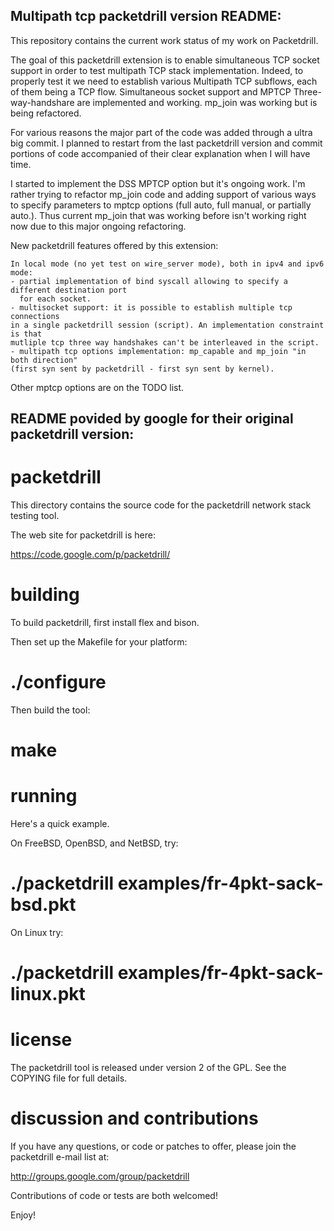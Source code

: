 Multipath tcp packetdrill version README:
-----------------------------------------

This repository contains the current work status of my work on Packetdrill.

The goal of this packetdrill extension is to enable simultaneous TCP socket support
in order to test multipath TCP stack implementation. Indeed, to properly test it we need to
establish various Multipath TCP subflows, each of them being a TCP flow.
Simultaneous socket support and MPTCP Three-way-handshare are implemented and working.
mp_join was working but is being refactored.

For various reasons the major part of the code was added through a ultra big commit.
I planned to restart from the last packetdrill version and commit portions of code accompanied
of their clear explanation when I will have time.

I started to implement the DSS MPTCP option but it's ongoing work. I'm rather trying to refactor
mp_join code and adding support of various ways to specify parameters to mptcp options (full auto,
full manual, or partially auto.). Thus current mp_join that was working before isn't working right
now due to this major ongoing refactoring.

New packetdrill features offered by this extension:
    
    In local mode (no yet test on wire_server mode), both in ipv4 and ipv6 mode:
    - partial implementation of bind syscall allowing to specify a different destination port
      for each socket.
    - multisocket support: it is possible to establish multiple tcp connections
    in a single packetdrill session (script). An implementation constraint is that
    mutliple tcp three way handshakes can't be interleaved in the script.
    - multipath tcp options implementation: mp_capable and mp_join "in both direction"
    (first syn sent by packetdrill - first syn sent by kernel).
    
Other mptcp options are on the TODO list.
    
README povided by google for their original packetdrill version:
----------------------------------------------------------------

packetdrill
===========

This directory contains the source code for the packetdrill network
stack testing tool.

The web site for packetdrill is here:

https://code.google.com/p/packetdrill/


building
========

To build packetdrill, first install flex and bison.

Then set up the Makefile for your platform:

# ./configure

Then build the tool:

# make


running
=======

Here's a quick example.

On FreeBSD, OpenBSD, and NetBSD, try:

# ./packetdrill examples/fr-4pkt-sack-bsd.pkt

On Linux try:

# ./packetdrill examples/fr-4pkt-sack-linux.pkt


license
=======

The packetdrill tool is released under version 2 of the GPL. See the
COPYING file for full details.


discussion and contributions
==============================

If you have any questions, or code or patches to offer, please join
the packetdrill e-mail list at:

http://groups.google.com/group/packetdrill

Contributions of code or tests are both welcomed!

Enjoy!

